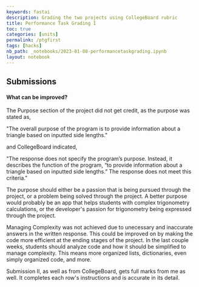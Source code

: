 ```yaml
---
keywords: fastai
description: Grading the two projects using CollegeBoard rubric
title: Performance Task Grading I
toc: true
categories: [units]
permalink: /ptgfirst
tags: [hacks]
nb_path: _notebooks/2023-01-08-performancetaskgrading.ipynb
layout: notebook
---
```


<!--
#################################################
### THIS FILE WAS AUTOGENERATED! DO NOT EDIT! ###
#################################################
# file to edit: _notebooks/2023-01-08-performancetaskgrading.ipynb
-->

<div class="container" id="notebook-container">
        
<div class="cell border-box-sizing text_cell rendered"><div class="inner_cell">
<div class="text_cell_render border-box-sizing rendered_html">
<h2 id="Submissions">Submissions<a class="anchor-link" href="#Submissions"> </a></h2><h4 id="What-can-be-improved?">What can be improved?<a class="anchor-link" href="#What-can-be-improved?"> </a></h4><p>The Purpose section of the project did not get credit, as the purpose was stated as,</p>
<p>"The overall purpose of the program is to provide information about a triangle based on inputted side lengths."</p>
<p>and CollegeBoard indicated,</p>
<p>"The response does not specify the program’s purpose. Instead, it describes the function of the
program, “to provide information about a triangle based on inputted side lengths.” The
response does not meet this criteria."</p>
<p>The purpose should either be a passion that is being pursued through the project, or a problem being solved through the project. A better purpose would probably be an app that helps students with complex trigonometry calculations, or the developer's passion for trigonometry being expressed through the project.</p>
<p>Managing Complexity was not achieved due to unecessary and inaccurate answers in the written response. This could be improved on by making the code more efficient at the ending stages of the project. In the last couple weeks, students should analyze code and how it should be simplified to manage complexity. This means more organized lists, dictionaries, even simply organized code, and more.</p>
<p>Submission II, as well as from CollegeBoard, gets full marks from me as well. It completes each row's instructions and is accurate in its detail.</p>

</div>
</div>
</div>
</div>
 

